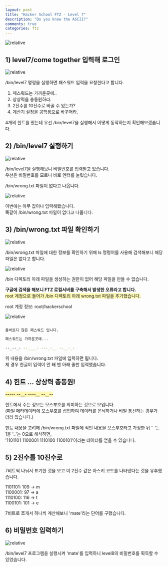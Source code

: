 ```yaml
---
layout: post
title: "Hacker School FTZ - Level 7"
description: "Do you know the ASCII?"
comments: true
categories: ftz
---
```

<img data-action="zoom" src='{{ "assets/ftz/level7/1.jpg" | relative_url }}' alt='relative'>  

## 1) level7/come together 입력해 로그인  

<img data-action="zoom" src='{{ "assets/ftz/level7/2.png" | relative_url }}' alt='relative'>  

/bin/level7 명령을 실행하면 패스워드 입력을 요청한다고 합니다.  

1. 패스워드는 가까운곳에..  
2. 상상력을 총동원하라.  
3. 2진수를 10진수로 바꿀 수 있는가?  
4. 계산기 설정을 공학용으로 바꾸어라.  

4개의 힌트를 줬는데 우선 /bin/level7을 실행해서 어떻게 동작하는지 확인해보겠습니다.  

## 2) /bin/level7 실행하기  

<img data-action="zoom" src='{{ "assets/ftz/level7/3.png" | relative_url }}' alt='relative'>  

/bin/level7을 실행해보니 비밀번호를 입력받고 있습니다.  
우선은 비밀번호를 모르니 바로 엔터를 눌렀습니다.  

/bin/wrong.txt 파일이 없다고 나옵니다.  

<img data-action="zoom" src='{{ "assets/ftz/level7/4.png" | relative_url }}' alt='relative'>  

이번에는 아무 값이나 입력해봤습니다.  
똑같이 /bin/wrong.txt 파일이 없다고 나옵니다.  

## 3) /bin/wrong.txt 파일 확인하기  

<img data-action="zoom" src='{{ "assets/ftz/level7/5.png" | relative_url }}' alt='relative'>  

/bin/wrong.txt 파일에 대한 정보를 확인하기 위해 ls 명령어를 사용해 검색해보니 해당 파일은 없다고 합니다.  

<img data-action="zoom" src='{{ "assets/ftz/level7/6.png" | relative_url }}' alt='relative'>  

/bin 디렉토리 아래 파일을 생성하는 권한이 없어 해당 파일을 만들 수 없습니다.  

**구글에 검색을 해보니 FTZ 로컬서버를 구축해서 발생한 오류라고 합니다.**  
<span style="background-color: #fff8b2">root 계정으로 들어가 /bin 디렉토리 아래 wrong.txt 파일을 추가했습니다.</span>  

root 계정 정보: root/hackerschool  

<img data-action="zoom" src='{{ "assets/ftz/level7/7.png" | relative_url }}' alt='relative'>  

``` bash

올바르지 않은 패스워드 입니다.

패스워드는 가까운곳에...

--_--_- --____- ---_-__ --__-_-

```

위 내용을 /bin/wrong.txt 파일에 입력하면 됩니다.  
제 경우 한글이 입력이 안 돼 맨 아래 줄만 입력했습니다.  

## 4) 힌트 ... 상상력 총동원!  

<span style="background-color: #fff8b2">--_--_- --____- ---_-__ --__-_-</span>  

힌트에서 주는 정보는 모스부호를 의미하는 것으로 보입니다.  
(파일 메타데이터에 모스부호를 삽입하여 데이터를 은닉하거나 비밀 통신하는 경우가 더러 있습니다.)  

힌트 내용을 고려해 /bin/wrong.txt 파일에 적인 내용을 모스부호라고 가정한 뒤 '-'는 1을 '_'는 0으로 해석하면,  
'1101101 1100001 1110100 1100101'이라는 데이터를 얻을 수 있습니다.  

## 5) 2진수를 10진수로  

7비트씩 나눠서 표기한 것을 보고 이 2진수 값은 아스키 코드를 나타낸다는 것을 유추했습니다.  

1101101: 109 -> m  
1100001: 97 -> a  
1110100: 116 -> t  
1100101: 101 -> e  

7비트로 쪼개서 하나씩 계산해보니 'mate'라는 단어를 구했습니다.  

## 6) 비밀번호 입력하기  

<img data-action="zoom" src='{{ "assets/ftz/level7/8.png" | relative_url }}' alt='relative'>  

/bin/level7 프로그램을 실행시켜 'mate'를 입력하니 level8의 비밀번호를 획득할 수 있었습니다.  
